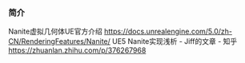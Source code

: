 ### 简介
Nanite虚拟几何体UE官方介绍 https://docs.unrealengine.com/5.0/zh-CN/RenderingFeatures/Nanite/
UE5 Nanite实现浅析 - Jiff的文章 - 知乎 https://zhuanlan.zhihu.com/p/376267968
